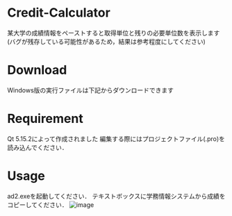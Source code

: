 # Credit-Calculator

某大学の成績情報をペーストすると取得単位と残りの必要単位数を表示します
(バグが残存している可能性があるため，結果は参考程度にしてください)

# Download
Windows版の実行ファイルは下記からダウンロードできます


# Requirement

Qt 5.15.2によって作成されました
編集する際にはプロジェクトファイル(.pro)を読み込んでください．


# Usage

ad2.exeを起動してください．
テキストボックスに学務情報システムから成績をコピーしてください．
![image](https://user-images.githubusercontent.com/68568267/123680021-2d76ae00-d883-11eb-8a18-effe4e4b506c.png)
